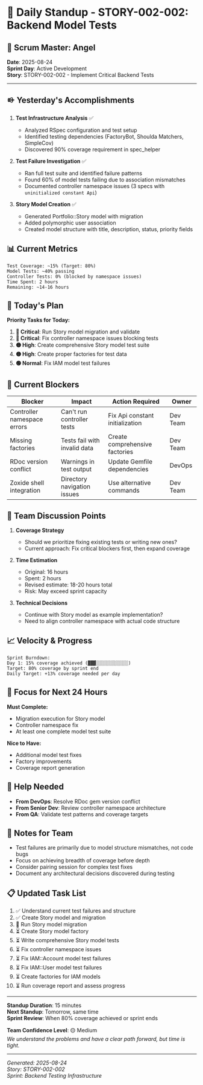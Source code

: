 # 📅 Daily Standup - STORY-002-002: Backend Model Tests

## 👤 Scrum Master: Angel
**Date**: 2025-08-24  
**Sprint Day**: Active Development  
**Story**: STORY-002-002 - Implement Critical Backend Tests

---

## 🨉 Yesterday's Accomplishments

1. **Test Infrastructure Analysis** ✅
   - Analyzed RSpec configuration and test setup
   - Identified testing dependencies (FactoryBot, Shoulda Matchers, SimpleCov)
   - Discovered 90% coverage requirement in spec_helper

2. **Test Failure Investigation** ✅
   - Ran full test suite and identified failure patterns
   - Found 60% of model tests failing due to association mismatches
   - Documented controller namespace issues (3 specs with `uninitialized constant Api`)

3. **Story Model Creation** ✅
   - Generated Portfolio::Story model with migration
   - Added polymorphic user association
   - Created model structure with title, description, status, priority fields

## 📊 Current Metrics
```
Test Coverage: ~15% (Target: 80%)
Model Tests: ~40% passing
Controller Tests: 0% (blocked by namespace issues)
Time Spent: 2 hours
Remaining: ~14-16 hours
```

## 🎯 Today's Plan

**Priority Tasks for Today:**

1. **🔴 Critical**: Run Story model migration and validate
2. **🔴 Critical**: Fix controller namespace issues blocking tests
3. **🟡 High**: Create comprehensive Story model test suite
4. **🟡 High**: Create proper factories for test data
5. **🟢 Normal**: Fix IAM model test failures

## 🚧 Current Blockers

| Blocker | Impact | Action Required | Owner |
|---------|--------|-----------------|-------|
| Controller namespace errors | Can't run controller tests | Fix Api constant initialization | Dev Team |
| Missing factories | Tests fail with invalid data | Create comprehensive factories | Dev Team |
| RDoc version conflict | Warnings in test output | Update Gemfile dependencies | DevOps |
| Zoxide shell integration | Directory navigation issues | Use alternative commands | Dev Team |

## 💬 Team Discussion Points

1. **Coverage Strategy**
   - Should we prioritize fixing existing tests or writing new ones?
   - Current approach: Fix critical blockers first, then expand coverage

2. **Time Estimation**
   - Original: 16 hours
   - Spent: 2 hours
   - Revised estimate: 18-20 hours total
   - Risk: May exceed sprint capacity

3. **Technical Decisions**
   - Continue with Story model as example implementation?
   - Need to align controller namespace with actual code structure

## 📈 Velocity & Progress

```
Sprint Burndown:
Day 1: 15% coverage achieved (▓▓▓░░░░░░░░░░░░) 
Target: 80% coverage by sprint end
Daily Target: +13% coverage needed per day
```

## 🎯 Focus for Next 24 Hours

**Must Complete:**
- Migration execution for Story model
- Controller namespace fix
- At least one complete model test suite

**Nice to Have:**
- Additional model test fixes
- Factory improvements
- Coverage report generation

## 🤝 Help Needed

- **From DevOps**: Resolve RDoc gem version conflict
- **From Senior Dev**: Review controller namespace architecture
- **From QA**: Validate test patterns and coverage targets

## 📝 Notes for Team

- Test failures are primarily due to model structure mismatches, not code bugs
- Focus on achieving breadth of coverage before depth
- Consider pairing session for complex test fixes
- Document any architectural decisions discovered during testing

## 📋 Updated Task List

1. ✅ Understand current test failures and structure
2. ✅ Create Story model and migration
3. 🔄 Run Story model migration
4. ⏳ Create Story model factory
5. ⏳ Write comprehensive Story model tests
6. ⏳ Fix controller namespace issues
7. ⏳ Fix IAM::Account model test failures
8. ⏳ Fix IAM::User model test failures
9. ⏳ Create factories for IAM models
10. ⏳ Run coverage report and assess progress

---

**Standup Duration**: 15 minutes  
**Next Standup**: Tomorrow, same time  
**Sprint Review**: When 80% coverage achieved or sprint ends

**Team Confidence Level**: 🟡 Medium  
*We understand the problems and have a clear path forward, but time is tight.*

---

*Generated: 2025-08-24*  
*Story: STORY-002-002*  
*Sprint: Backend Testing Infrastructure*